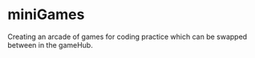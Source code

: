 # miniGames
 Creating an arcade of games for coding practice which can be swapped between in the gameHub.

